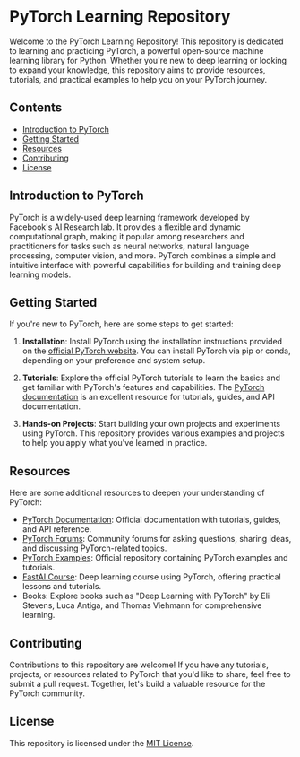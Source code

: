 # PyTorch Learning Repository

Welcome to the PyTorch Learning Repository! This repository is dedicated to learning and practicing PyTorch, a powerful open-source machine learning library for Python. Whether you're new to deep learning or looking to expand your knowledge, this repository aims to provide resources, tutorials, and practical examples to help you on your PyTorch journey.

## Contents

- [Introduction to PyTorch](#introduction-to-pytorch)
- [Getting Started](#getting-started)
- [Resources](#resources)
- [Contributing](#contributing)
- [License](#license)

## Introduction to PyTorch

PyTorch is a widely-used deep learning framework developed by Facebook's AI Research lab. It provides a flexible and dynamic computational graph, making it popular among researchers and practitioners for tasks such as neural networks, natural language processing, computer vision, and more. PyTorch combines a simple and intuitive interface with powerful capabilities for building and training deep learning models.

## Getting Started

If you're new to PyTorch, here are some steps to get started:

1. **Installation**: Install PyTorch using the installation instructions provided on the [official PyTorch website](https://pytorch.org/). You can install PyTorch via pip or conda, depending on your preference and system setup.

2. **Tutorials**: Explore the official PyTorch tutorials to learn the basics and get familiar with PyTorch's features and capabilities. The [PyTorch documentation](https://pytorch.org/docs/stable/index.html) is an excellent resource for tutorials, guides, and API documentation.

3. **Hands-on Projects**: Start building your own projects and experiments using PyTorch. This repository provides various examples and projects to help you apply what you've learned in practice.

## Resources

Here are some additional resources to deepen your understanding of PyTorch:

- [PyTorch Documentation](https://pytorch.org/docs/stable/index.html): Official documentation with tutorials, guides, and API reference.
- [PyTorch Forums](https://discuss.pytorch.org/): Community forums for asking questions, sharing ideas, and discussing PyTorch-related topics.
- [PyTorch Examples](https://github.com/pytorch/examples): Official repository containing PyTorch examples and tutorials.
- [FastAI Course](https://course.fast.ai/): Deep learning course using PyTorch, offering practical lessons and tutorials.
- Books: Explore books such as "Deep Learning with PyTorch" by Eli Stevens, Luca Antiga, and Thomas Viehmann for comprehensive learning.

## Contributing

Contributions to this repository are welcome! If you have any tutorials, projects, or resources related to PyTorch that you'd like to share, feel free to submit a pull request. Together, let's build a valuable resource for the PyTorch community.

## License

This repository is licensed under the [MIT License](LICENSE).
